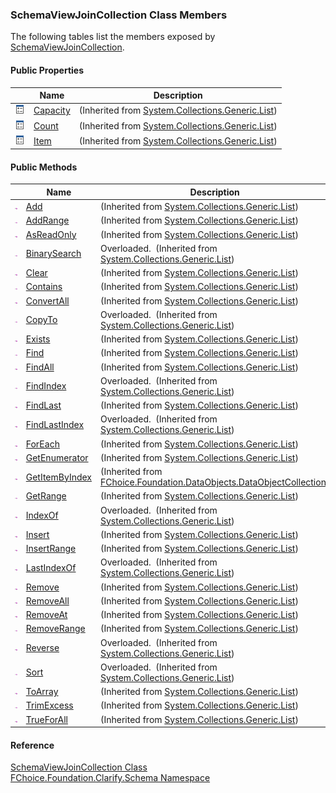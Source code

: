 ﻿### SchemaViewJoinCollection Class Members

The following tables list the members exposed by [SchemaViewJoinCollection](fcSDK~FChoice.Foundation.Clarify.Schema.SchemaViewJoinCollection.md).

#### Public Properties

|   | Name | Description |
| --- | --- | --- |
| ![Public Property](dotnetimages/publicProperty.png) | [Capacity](#) | (Inherited from [System.Collections.Generic.List<SchemaViewJoin>](#)) |
| ![Public Property](dotnetimages/publicProperty.png) | [Count](#) | (Inherited from [System.Collections.Generic.List<SchemaViewJoin>](#)) |
| ![Public Property](dotnetimages/publicProperty.png) | [Item](#) | (Inherited from [System.Collections.Generic.List<SchemaViewJoin>](#)) |



#### Public Methods

|   | Name | Description |
| --- | --- | --- |
| ![Public Method](dotnetimages/publicMethod.png) | [Add](#) | (Inherited from [System.Collections.Generic.List<SchemaViewJoin>](#)) |
| ![Public Method](dotnetimages/publicMethod.png) | [AddRange](#) | (Inherited from [System.Collections.Generic.List<SchemaViewJoin>](#)) |
| ![Public Method](dotnetimages/publicMethod.png) | [AsReadOnly](#) | (Inherited from [System.Collections.Generic.List<SchemaViewJoin>](#)) |
| ![Public Method](dotnetimages/publicMethod.png) | [BinarySearch](#) | Overloaded.  (Inherited from [System.Collections.Generic.List<SchemaViewJoin>](#)) |
| ![Public Method](dotnetimages/publicMethod.png) | [Clear](#) | (Inherited from [System.Collections.Generic.List<SchemaViewJoin>](#)) |
| ![Public Method](dotnetimages/publicMethod.png) | [Contains](#) | (Inherited from [System.Collections.Generic.List<SchemaViewJoin>](#)) |
| ![Public Method](dotnetimages/publicMethod.png) | [ConvertAll](#) | (Inherited from [System.Collections.Generic.List<SchemaViewJoin>](#)) |
| ![Public Method](dotnetimages/publicMethod.png) | [CopyTo](#) | Overloaded.  (Inherited from [System.Collections.Generic.List<SchemaViewJoin>](#)) |
| ![Public Method](dotnetimages/publicMethod.png) | [Exists](#) | (Inherited from [System.Collections.Generic.List<SchemaViewJoin>](#)) |
| ![Public Method](dotnetimages/publicMethod.png) | [Find](#) | (Inherited from [System.Collections.Generic.List<SchemaViewJoin>](#)) |
| ![Public Method](dotnetimages/publicMethod.png) | [FindAll](#) | (Inherited from [System.Collections.Generic.List<SchemaViewJoin>](#)) |
| ![Public Method](dotnetimages/publicMethod.png) | [FindIndex](#) | Overloaded.  (Inherited from [System.Collections.Generic.List<SchemaViewJoin>](#)) |
| ![Public Method](dotnetimages/publicMethod.png) | [FindLast](#) | (Inherited from [System.Collections.Generic.List<SchemaViewJoin>](#)) |
| ![Public Method](dotnetimages/publicMethod.png) | [FindLastIndex](#) | Overloaded.  (Inherited from [System.Collections.Generic.List<SchemaViewJoin>](#)) |
| ![Public Method](dotnetimages/publicMethod.png) | [ForEach](#) | (Inherited from [System.Collections.Generic.List<SchemaViewJoin>](#)) |
| ![Public Method](dotnetimages/publicMethod.png) | [GetEnumerator](#) | (Inherited from [System.Collections.Generic.List<SchemaViewJoin>](#)) |
| ![Public Method](dotnetimages/publicMethod.png) | [GetItemByIndex](fcSDK~FChoice.Foundation.DataObjects.DataObjectCollection`1~GetItemByIndex.md) | (Inherited from [FChoice.Foundation.DataObjects.DataObjectCollection<SchemaViewJoin>](fcSDK~FChoice.Foundation.DataObjects.DataObjectCollection`1.md)) |
| ![Public Method](dotnetimages/publicMethod.png) | [GetRange](#) | (Inherited from [System.Collections.Generic.List<SchemaViewJoin>](#)) |
| ![Public Method](dotnetimages/publicMethod.png) | [IndexOf](#) | Overloaded.  (Inherited from [System.Collections.Generic.List<SchemaViewJoin>](#)) |
| ![Public Method](dotnetimages/publicMethod.png) | [Insert](#) | (Inherited from [System.Collections.Generic.List<SchemaViewJoin>](#)) |
| ![Public Method](dotnetimages/publicMethod.png) | [InsertRange](#) | (Inherited from [System.Collections.Generic.List<SchemaViewJoin>](#)) |
| ![Public Method](dotnetimages/publicMethod.png) | [LastIndexOf](#) | Overloaded.  (Inherited from [System.Collections.Generic.List<SchemaViewJoin>](#)) |
| ![Public Method](dotnetimages/publicMethod.png) | [Remove](#) | (Inherited from [System.Collections.Generic.List<SchemaViewJoin>](#)) |
| ![Public Method](dotnetimages/publicMethod.png) | [RemoveAll](#) | (Inherited from [System.Collections.Generic.List<SchemaViewJoin>](#)) |
| ![Public Method](dotnetimages/publicMethod.png) | [RemoveAt](#) | (Inherited from [System.Collections.Generic.List<SchemaViewJoin>](#)) |
| ![Public Method](dotnetimages/publicMethod.png) | [RemoveRange](#) | (Inherited from [System.Collections.Generic.List<SchemaViewJoin>](#)) |
| ![Public Method](dotnetimages/publicMethod.png) | [Reverse](#) | Overloaded.  (Inherited from [System.Collections.Generic.List<SchemaViewJoin>](#)) |
| ![Public Method](dotnetimages/publicMethod.png) | [Sort](#) | Overloaded.  (Inherited from [System.Collections.Generic.List<SchemaViewJoin>](#)) |
| ![Public Method](dotnetimages/publicMethod.png) | [ToArray](#) | (Inherited from [System.Collections.Generic.List<SchemaViewJoin>](#)) |
| ![Public Method](dotnetimages/publicMethod.png) | [TrimExcess](#) | (Inherited from [System.Collections.Generic.List<SchemaViewJoin>](#)) |
| ![Public Method](dotnetimages/publicMethod.png) | [TrueForAll](#) | (Inherited from [System.Collections.Generic.List<SchemaViewJoin>](#)) |





#### Reference

[SchemaViewJoinCollection Class](fcSDK~FChoice.Foundation.Clarify.Schema.SchemaViewJoinCollection.md)  
[FChoice.Foundation.Clarify.Schema Namespace](fcSDK~FChoice.Foundation.Clarify.Schema_namespace.md)